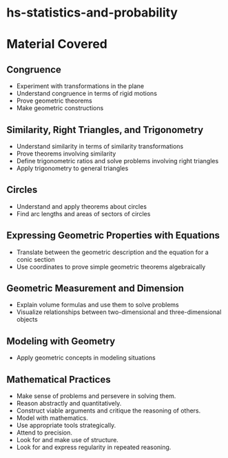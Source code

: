 # hs-statistics-and-probability

# Material Covered

## Congruence

* Experiment with transformations in the plane
* Understand congruence in terms of rigid motions
* Prove geometric theorems
* Make geometric constructions

## Similarity, Right Triangles, and Trigonometry

* Understand similarity in terms of similarity transformations
* Prove theorems involving similarity
* Define trigonometric ratios and solve problems involving right triangles
* Apply trigonometry to general triangles

## Circles

* Understand and apply theorems about circles
* Find arc lengths and areas of sectors of circles

## Expressing Geometric Properties with Equations

* Translate between the geometric description and the equation for a conic section
* Use coordinates to prove simple geometric theorems algebraically

## Geometric Measurement and Dimension

* Explain volume formulas and use them to solve problems
* Visualize relationships between two-dimensional and three-dimensional objects

## Modeling with Geometry

* Apply geometric concepts in modeling situations

## Mathematical Practices

* Make sense of problems and persevere in solving them.
* Reason abstractly and quantitatively.
* Construct viable arguments and critique the reasoning of others.
* Model with mathematics.
* Use appropriate tools strategically.
* Attend to precision.
* Look for and make use of structure.
* Look for and express regularity in repeated reasoning.

